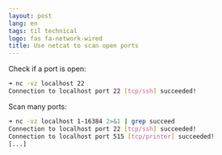 ```yaml
---
layout: post
lang: en
tags: til technical
logo: fas fa-network-wired
title: Use netcat to scan open ports
---
```


Check if a port is open:

```sh
➜ nc -vz localhost 22
Connection to localhost port 22 [tcp/ssh] succeeded!
```

Scan many ports:

```sh
➜ nc -vz localhost 1-16384 2>&1 | grep succeed
Connection to localhost port 22 [tcp/ssh] succeeded!
Connection to localhost port 515 [tcp/printer] succeeded!
[...]
```
